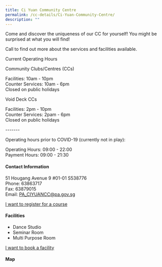 ```yaml
---
title: Ci Yuan Community Centre
permalink: /cc-details/Ci-Yuan-Community-Centre/
description: ""
---
```

Come and discover the uniqueness of our CC for yourself! You might be surprised at what you will find!

Call to find out more about the services and facilities available.

Current Operating Hours  
  
Community Clubs/Centres (CCs)  
  
Facilities: 10am - 10pm  
Counter Services: 10am - 6pm  
Closed on public holidays  
  
Void Deck CCs  
  
Facilities: 2pm - 10pm  
Counter Services: 2pam - 6pm  
Closed on public holidays  
  
\-------  
  
Operating hours prior to COVID-19 (currently not in play):

Operating Hours: 09:00 - 22:00  
Payment Hours: 09:00 - 21:30

#### Contact Information
51 Hougang Avenue 9 #01-01 S538776  
Phone: 63863717  
Fax: 63879015  
Email: [PA\_CIYUANCC@pa.gov.sg](mailto:PA_CIYUANCC@pa.gov.sg)  

[I want to register for a course](https://www.onepa.gov.sg/)

#### Facilities

*   Dance Studio
*   Seminar Room
*   Multi Purpose Room

[I want to book a facility](https://www.onepa.gov.sg/)

#### Map


